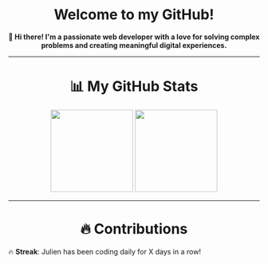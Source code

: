 <h1 align="center">
  Welcome to my GitHub!
</h1>

<p align="center">
  <strong>👋 Hi there! I'm a passionate web developer with a love for solving complex problems and creating meaningful digital experiences.</strong>
</p>

---

<h1 align="center">📊 My GitHub Stats</h1>

<p align="center">
  <img src="https://github-readme-stats.vercel.app/api?username=JulienArbellini&count_private=true&include_all_commits=true&show_icons=true&theme=radical" height="165">
  <img src="https://github-readme-stats.vercel.app/api/top-langs/?username=JulienArbellini&layout=compact&count_private=true&theme=radical" height="165">
</p>

---

<h1 align="center">🔥 Contributions</h1>

🔥 **Streak**: Julien has been coding daily for X days in a row!


